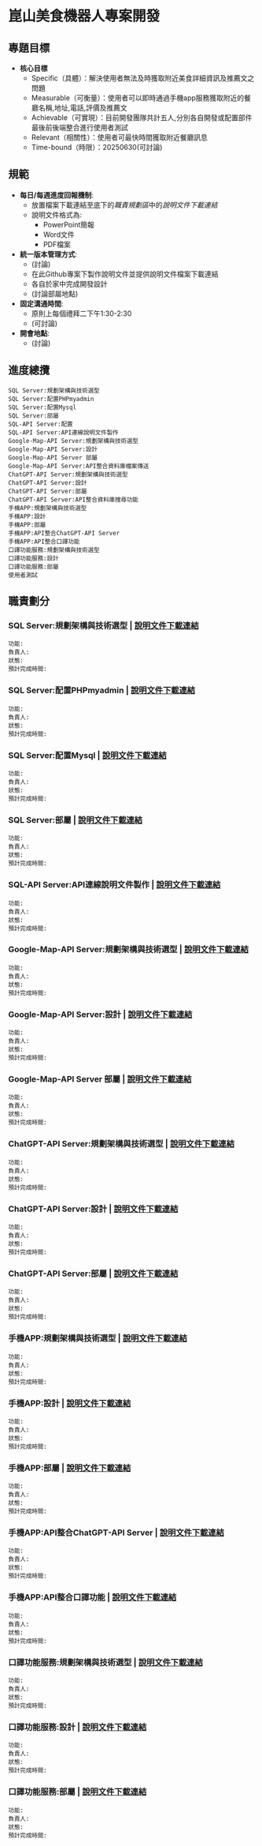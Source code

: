 # 崑山美食機器人專案開發
## 專題目標

- **核心目標**
    - Specific（具體）：解決使用者無法及時獲取附近美食詳細資訊及推薦文之問題
    - Measurable（可衡量）：使用者可以即時通過手機app服務獲取附近的餐廳名稱,地址,電話,評價及推薦文
    - Achievable（可實現）：目前開發團隊共計五人,分別各自開發或配置部件最後前後端整合進行使用者測試
    - Relevant（相關性）：使用者可最快時間獲取附近餐廳訊息
    - Time-bound（時限）：20250630(可討論)
## 規範
- **每日/每週進度回報機制**:
  - 放置檔案下載連結至底下的*職責規劃區*中的*說明文件下載連結*
  - 說明文件格式為:
    - PowerPoint簡報
    - Word文件
    - PDF檔案
- **統一版本管理方式**:
  - (討論)
  - 在此Github專案下製作說明文件並提供說明文件檔案下載連結
  - 各自於家中完成開發設計
  - (討論部屬地點)
- **固定溝通時間**:
  - 原則上每個禮拜二下午1:30-2:30
  - (可討論)
- **開會地點**:
  - (討論)
## 進度總攬
```
SQL Server:規劃架構與技術選型
SQL Server:配置PHPmyadmin
SQL Server:配置Mysql
SQL Server:部屬
SQL-API Server:配置
SQL-API Server:API連線說明文件製作
Google-Map-API Server:規劃架構與技術選型
Google-Map-API Server:設計
Google-Map-API Server 部屬
Google-Map-API Server:API整合資料庫檔案傳送
ChatGPT-API Server:規劃架構與技術選型
ChatGPT-API Server:設計
ChatGPT-API Server:部屬
ChatGPT-API Server:API整合資料庫搜尋功能
手機APP:規劃架構與技術選型
手機APP:設計
手機APP:部屬
手機APP:API整合ChatGPT-API Server
手機APP:API整合口譯功能
口譯功能服務:規劃架構與技術選型
口譯功能服務:設計
口譯功能服務:部屬
使用者測試
```

## 職責劃分
### SQL Server:規劃架構與技術選型 | [說明文件下載連結]()
```
功能:
負責人:
狀態:
預計完成時間:
```

### SQL Server:配置PHPmyadmin | [說明文件下載連結]()
```
功能:
負責人:
狀態:
預計完成時間:
```
### SQL Server:配置Mysql | [說明文件下載連結]()
```
功能:
負責人:
狀態:
預計完成時間:
```
### SQL Server:部屬 | [說明文件下載連結]()
```
功能:
負責人:
狀態:
預計完成時間:
```
### SQL-API Server:API連線說明文件製作 | [說明文件下載連結]()
```
功能:
負責人:
狀態:
預計完成時間:
```
### Google-Map-API Server:規劃架構與技術選型 | [說明文件下載連結]()
```
功能:
負責人:
狀態:
預計完成時間:
```

### Google-Map-API Server:設計 | [說明文件下載連結]()
```
功能:
負責人:
狀態:
預計完成時間:
```
### Google-Map-API Server 部屬 | [說明文件下載連結]()
```
功能:
負責人:
狀態:
預計完成時間:
```
### ChatGPT-API Server:規劃架構與技術選型 | [說明文件下載連結]()
```
功能:
負責人:
狀態:
預計完成時間:
```
### ChatGPT-API Server:設計 | [說明文件下載連結]()
```
功能:
負責人:
狀態:
預計完成時間:
```
### ChatGPT-API Server:部屬 | [說明文件下載連結]()
```
功能:
負責人:
狀態:
預計完成時間:
```
### 手機APP:規劃架構與技術選型 | [說明文件下載連結]()
```
功能:
負責人:
狀態:
預計完成時間:
```
### 手機APP:設計 | [說明文件下載連結]()
```
功能:
負責人:
狀態:
預計完成時間:
```
### 手機APP:部屬 | [說明文件下載連結]()
```
功能:
負責人:
狀態:
預計完成時間:
```
### 手機APP:API整合ChatGPT-API Server | [說明文件下載連結]()
```
功能:
負責人:
狀態:
預計完成時間:
```
### 手機APP:API整合口譯功能 | [說明文件下載連結]()
```
功能:
負責人:
狀態:
預計完成時間:
```
### 口譯功能服務:規劃架構與技術選型 | [說明文件下載連結]()
```
功能:
負責人:
狀態:
預計完成時間:
```
### 口譯功能服務:設計  | [說明文件下載連結]()
```
功能:
負責人:
狀態:
預計完成時間:
```
### 口譯功能服務:部屬  | [說明文件下載連結]()
```
功能:
負責人:
狀態:
預計完成時間:
```





